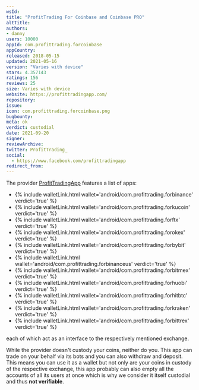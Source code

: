 ```yaml
---
wsId: 
title: "ProfitTrading For Coinbase and Coinbase PRO"
altTitle: 
authors:
- danny
users: 10000
appId: com.profittrading.forcoinbase
appCountry: 
released: 2018-05-15
updated: 2021-05-16
version: "Varies with device"
stars: 4.357143
ratings: 156
reviews: 25
size: Varies with device
website: https://profittradingapp.com/
repository: 
issue: 
icon: com.profittrading.forcoinbase.png
bugbounty: 
meta: ok
verdict: custodial
date: 2021-09-20
signer: 
reviewArchive:
twitter: ProfitTrading_
social:
  - https://www.facebook.com/profittradingapp
redirect_from:
---
```


The provider [ProfitTradingApp](https://play.google.com/store/apps/dev?id=6470884744111312194) features a list of apps:

* {% include walletLink.html wallet='android/com.profittrading.forbinance' verdict='true' %}
* {% include walletLink.html wallet='android/com.profittrading.forkucoin' verdict='true' %}
* {% include walletLink.html wallet='android/com.profittrading.forftx' verdict='true' %}
* {% include walletLink.html wallet='android/com.profittrading.forokex' verdict='true' %}
* {% include walletLink.html wallet='android/com.profittrading.forbybit' verdict='true' %}
* {% include walletLink.html wallet='android/com.profittrading.forbinanceus' verdict='true' %}
* {% include walletLink.html wallet='android/com.profittrading.forbitmex' verdict='true' %}
* {% include walletLink.html wallet='android/com.profittrading.forhuobi' verdict='true' %}
* {% include walletLink.html wallet='android/com.profittrading.forhitbtc' verdict='true' %}
* {% include walletLink.html wallet='android/com.profittrading.forkraken' verdict='true' %}
* {% include walletLink.html wallet='android/com.profittrading.forbittrex' verdict='true' %}

each of which act as an interface to the respectively mentioned exchange.

While the provider doesn't custody your coins, neither do you. This app can trade on your behalf via its bots and you can also withdraw and deposit. This means you can use it as a wallet but not only are your coins in custody of the respective exchange, this app probably can also empty all the accounts of all its users at once which is why we consider it itself custodial and thus **not verifiable**.